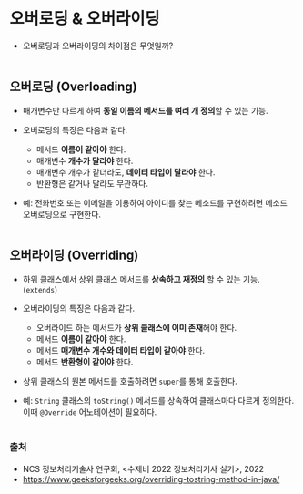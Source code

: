 # 오버로딩 & 오버라이딩
- 오버로딩과 오버라이딩의 차이점은 무엇일까?
<br></br>

## 오버로딩 (Overloading)
- 매개변수만 다르게 하여 **동일 이름의 메서드를 여러 개 정의**할 수 있는 기능.

- 오버로딩의 특징은 다음과 같다.
    - 메서드 **이름이 같아야** 한다.
    - 매개변수 **개수가 달라야** 한다.
    - 매개변수 개수가 같더라도, **데이터 타입이 달라야** 한다.
    - 반환형은 같거나 달라도 무관하다.

- 예: 전화번호 또는 이메일을 이용하여 아이디를 찾는 메소드를 구현하려면 메소드 오버로딩으로 구현한다.
<br></br>

## 오버라이딩 (Overriding)
- 하위 클래스에서 상위 클래스 메서드를 **상속하고 재정의** 할 수 있는 기능. (`extends`)

- 오버라이딩의 특징은 다음과 같다.
    - 오버라이드 하는 메서드가 **상위 클래스에 이미 존재**해야 한다.
    - 메서드 **이름이 같아야** 한다.
    - 메서드 **매개변수 개수와 데이터 타입이 같아야** 한다.
    - 메서드 **반환형이 같아야** 한다.

- 상위 클래스의 원본 메서드를 호출하려면 `super`를 통해 호출한다.
- 예: `String` 클래스의 `toString()` 메서드를 상속하여 클래스마다 다르게 정의한다. 이때 `@Override` 어노테이션이 필요하다.
<br></br>

### 출처
- NCS 정보처리기술사 연구회, <수제비 2022 정보처리기사 실기>, 2022
- https://www.geeksforgeeks.org/overriding-tostring-method-in-java/